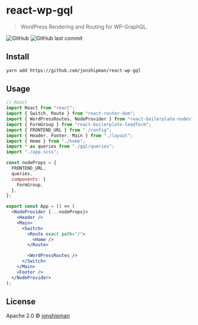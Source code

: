 # react-wp-gql

> WordPress Rendering and Routing for WP-GraphQL.

![GitHub](https://img.shields.io/github/license/jonshipman/react-wp-gql) ![GitHub last commit](https://img.shields.io/github/last-commit/jonshipman/react-wp-gql)

## Install

```bash
yarn add https://github.com/jonshipman/react-wp-gql
```

## Usage

```jsx
// React
import React from "react";
import { Switch, Route } from "react-router-dom";
import { WordPressRoutes, NodeProvider } from "react-boilerplate-nodes";
import { FormGroup } from "react-boilerplate-leadform";
import { FRONTEND_URL } from "./config";
import { Header, Footer, Main } from "./layout";
import { Home } from "./home";
import * as queries from "./gql/queries";
import "./app.scss";

const nodeProps = {
  FRONTEND_URL,
  queries,
  components: {
    FormGroup,
  },
};

export const App = () => (
  <NodeProvider {...nodeProps}>
    <Header />
    <Main>
      <Switch>
        <Route exact path="/">
          <Home />
        </Route>

        <WordPressRoutes />
      </Switch>
    </Main>
    <Footer />
  </NodeProvider>
);

```

## License

Apache 2.0 © [jonshipman](https://github.com/jonshipman)
